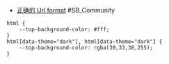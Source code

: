 
- [正确的 Url format](https://community.silverbullet.md/t/custom-font-doesnt-work/1237?u=chenzhu-xie) #SB_Community

```space-style
html {
    --top-background-color: #fff;
}
html[data-theme="dark"], html[data-theme="dark"] {
    --top-background-color: rgba(30,33,38,255);
}
```